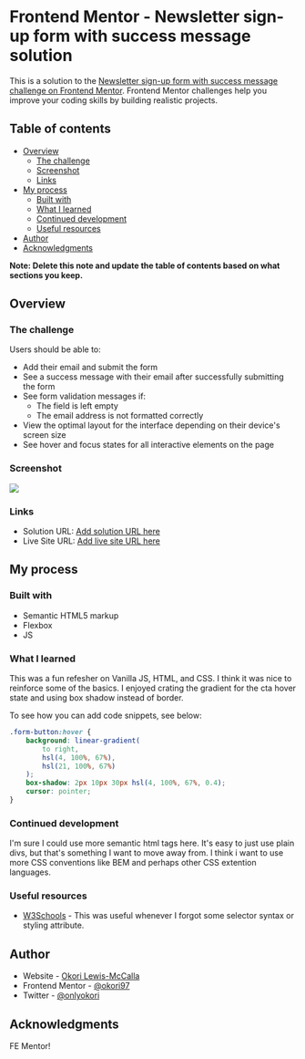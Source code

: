 # Frontend Mentor - Newsletter sign-up form with success message solution

This is a solution to the [Newsletter sign-up form with success message challenge on Frontend Mentor](https://www.frontendmentor.io/challenges/newsletter-signup-form-with-success-message-3FC1AZbNrv). Frontend Mentor challenges help you improve your coding skills by building realistic projects.

## Table of contents

-   [Overview](#overview)
    -   [The challenge](#the-challenge)
    -   [Screenshot](#screenshot)
    -   [Links](#links)
-   [My process](#my-process)
    -   [Built with](#built-with)
    -   [What I learned](#what-i-learned)
    -   [Continued development](#continued-development)
    -   [Useful resources](#useful-resources)
-   [Author](#author)
-   [Acknowledgments](#acknowledgments)

**Note: Delete this note and update the table of contents based on what sections you keep.**

## Overview

### The challenge

Users should be able to:

-   Add their email and submit the form
-   See a success message with their email after successfully submitting the form
-   See form validation messages if:
    -   The field is left empty
    -   The email address is not formatted correctly
-   View the optimal layout for the interface depending on their device's screen size
-   See hover and focus states for all interactive elements on the page

### Screenshot

![](./assets/images/newsletter-screenshot.png)

### Links

-   Solution URL: [Add solution URL here](https://github.com/okori97/Sign-up-newsletter-HTML-JS-CSS-/tree/main/newsletter-sign-up-with-success-message-main)
-   Live Site URL: [Add live site URL here](https://sign-up-newsletter-html-js-css.vercel.app/)

## My process

### Built with

-   Semantic HTML5 markup
-   Flexbox
-   JS

### What I learned

This was a fun refesher on Vanilla JS, HTML, and CSS. I think it was nice to reinforce some of the basics. I enjoyed crating the gradient for the cta hover state and using box shadow instead of border.

To see how you can add code snippets, see below:

```css
.form-button:hover {
	background: linear-gradient(
		to right,
		hsl(4, 100%, 67%),
		hsl(21, 100%, 67%)
	);
	box-shadow: 2px 10px 30px hsl(4, 100%, 67%, 0.4);
	cursor: pointer;
}
```

### Continued development

I'm sure I could use more semantic html tags here. It's easy to just use plain divs, but that's something I want to move away from. I think i want to use more CSS conventions like BEM and perhaps other CSS extention languages.

### Useful resources

-   [W3Schools](https://www.w3schools.com/css/default.asp) - This was useful whenever I forgot some selector syntax or styling attribute.

## Author

-   Website - [Okori Lewis-McCalla](https://www.okori.com)
-   Frontend Mentor - [@okori97](https://www.frontendmentor.io/profile/okori97)
-   Twitter - [@onlyokori](https://www.twitter.com/onlyokori)

## Acknowledgments

FE Mentor!
